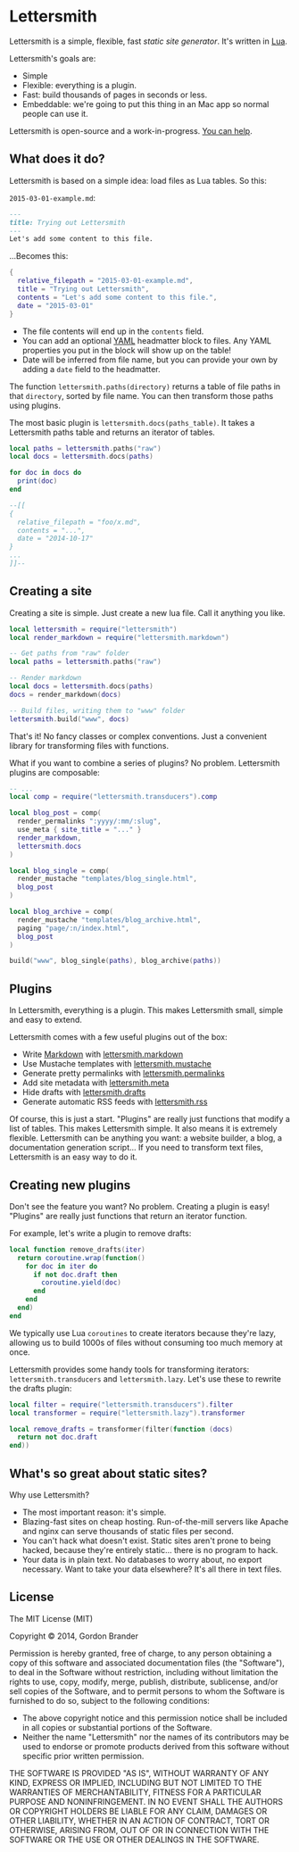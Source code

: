 Lettersmith
===========

Lettersmith is a simple, flexible, fast  _static site generator_. It's written in [Lua](http://lua.org).

Lettersmith's goals are:

- Simple
- Flexible: everything is a plugin.
- Fast: build thousands of pages in seconds or less.
- Embeddable: we're going to put this thing in an Mac app so normal people can use it.

Lettersmith is open-source and a work-in-progress. [You can help](https://github.com/gordonbrander/lettersmith/issues).


What does it do?
----------------

Lettersmith is based on a simple idea: load files as Lua tables. So this:

`2015-03-01-example.md`:

```markdown
---
title: Trying out Lettersmith
---
Let's add some content to this file.
```

...Becomes this:

```lua
{
  relative_filepath = "2015-03-01-example.md",
  title = "Trying out Lettersmith",
  contents = "Let's add some content to this file.",
  date = "2015-03-01"
}
```

- The file contents will end up in the `contents` field.
- You can add an optional [YAML](yaml.org) headmatter block to files. Any YAML properties you put in the block will show up on the table!
- Date will be inferred from file name, but you can provide your own by adding a `date` field to the headmatter.

The function `lettersmith.paths(directory)` returns a table of file paths in that `directory`, sorted by file name. You can then transform those paths using plugins.

The most basic plugin is `lettersmith.docs(paths_table)`. It takes a Lettersmith
paths table and returns an iterator of tables.

```lua
local paths = lettersmith.paths("raw")
local docs = lettersmith.docs(paths)

for doc in docs do
  print(doc)
end

--[[
{
  relative_filepath = "foo/x.md",
  contents = "...",
  date = "2014-10-17"
}
...
]]--
```


Creating a site
---------------

Creating a site is simple. Just create a new lua file. Call it anything you like.

```lua
local lettersmith = require("lettersmith")
local render_markdown = require("lettersmith.markdown")

-- Get paths from "raw" folder
local paths = lettersmith.paths("raw")

-- Render markdown
local docs = lettersmith.docs(paths)
docs = render_markdown(docs)

-- Build files, writing them to "www" folder
lettersmith.build("www", docs)
```

That's it! No fancy classes or complex conventions. Just a convenient library for transforming files with functions.

What if you want to combine a series of plugins? No problem. Lettersmith plugins are composable:

```lua
-- ...
local comp = require("lettersmith.transducers").comp

local blog_post = comp(
  render_permalinks ":yyyy/:mm/:slug",
  use_meta { site_title = "..." }
  render_markdown,
  lettersmith.docs
)

local blog_single = comp(
  render_mustache "templates/blog_single.html",
  blog_post
)

local blog_archive = comp(
  render_mustache "templates/blog_archive.html",
  paging "page/:n/index.html",
  blog_post
)

build("www", blog_single(paths), blog_archive(paths))
```


Plugins
-------

In Lettersmith, everything is a plugin. This makes Lettersmith small, simple and easy to extend.

Lettersmith comes with a few useful plugins out of the box:

* Write [Markdown](http://daringfireball.net/projects/markdown/) with [lettersmith.markdown](https://github.com/gordonbrander/lettersmith/blob/master/lettersmith_markdown.lua)
* Use Mustache templates with [lettersmith.mustache](https://github.com/gordonbrander/lettersmith/blob/master/lettersmith_mustache.lua)
* Generate pretty permalinks with [lettersmith.permalinks](https://github.com/gordonbrander/lettersmith/blob/master/lettersmith_permalinks.lua)
* Add site metadata with [lettersmith.meta](https://github.com/gordonbrander/lettersmith/blob/master/lettersmith_meta.lua)
* Hide drafts with [lettersmith.drafts](https://github.com/gordonbrander/lettersmith/blob/master/lettersmith_drafts.lua)
* Generate automatic RSS feeds with [lettersmith.rss](https://github.com/gordonbrander/lettersmith/blob/master/lettersmith_rss.lua)

<!--
Pressed for time? The [lettersmith.blogging](https://github.com/gordonbrander/lettersmith/blob/master/lettersmith_blogging.lua) plugin bundles together Markdown, pretty permalinks, RSS feeds and more, so you can blog right out of the box.

Here's a simple blogging setup, using [Mustache](https://mustache.github.io/) templates:

```lua
local lettersmith = require("lettersmith")
local use_blogging = require("lettersmith.blogging")
local use_mustache = require("lettersmith.mustache")

local docs = lettersmith.docs("raw")

docs = use_blogging(docs)
docs = use_mustache(docs, "templates")

lettersmith.build(docs, "out")
```
-->

Of course, this is just a start. "Plugins" are really just functions that modify a list of tables. This makes Lettersmith simple. It also means it is extremely flexible. Lettersmith can be anything you want: a website builder, a blog, a documentation generation script... If you need to transform text files, Lettersmith is an easy way to do it.


Creating new plugins
--------------------

Don't see the feature you want? No problem. Creating a plugin is easy! "Plugins" are really just functions that return an iterator function.

For example, let's write a plugin to remove drafts:

```lua
local function remove_drafts(iter)
  return coroutine.wrap(function()
    for doc in iter do
      if not doc.draft then
        coroutine.yield(doc)
      end
    end
  end)
end
```

We typically use Lua `coroutines` to create iterators because they're lazy, allowing us to build 1000s of files without consuming too much memory at once.

Lettersmith provides some handy tools for transforming iterators: `lettersmith.transducers` and `lettersmith.lazy`. Let's use these to rewrite the drafts plugin:

```lua
local filter = require("lettersmith.transducers").filter
local transformer = require("lettersmith.lazy").transformer

local remove_drafts = transformer(filter(function (docs)
  return not doc.draft
end))
```


What's so great about static sites?
-----------------------------------

Why use Lettersmith?

- The most important reason: it's simple.
- Blazing-fast sites on cheap hosting. Run-of-the-mill servers like Apache and nginx can serve thousands of static files per second.
- You can't hack what doesn't exist. Static sites aren't prone to being hacked, because they're entirely static... there is no program to hack.
- Your data is in plain text. No databases to worry about, no export necessary. Want to take your data elsewhere? It's all there in text files.


License
-------

The MIT License (MIT)

Copyright &copy; 2014, Gordon Brander

Permission is hereby granted, free of charge, to any person obtaining a copy of this software and associated documentation files (the "Software"), to deal in the Software without restriction, including without limitation the rights to use, copy, modify, merge, publish, distribute, sublicense, and/or sell copies of the Software, and to permit persons to whom the Software is furnished to do so, subject to the following conditions:

- The above copyright notice and this permission notice shall be included in all copies or substantial portions of the Software.
- Neither the name "Lettersmith" nor the names of its contributors may be used to endorse or promote products derived from this software without specific prior written permission.

THE SOFTWARE IS PROVIDED "AS IS", WITHOUT WARRANTY OF ANY KIND, EXPRESS OR IMPLIED, INCLUDING BUT NOT LIMITED TO THE WARRANTIES OF MERCHANTABILITY, FITNESS FOR A PARTICULAR PURPOSE AND NONINFRINGEMENT. IN NO EVENT SHALL THE AUTHORS OR COPYRIGHT HOLDERS BE LIABLE FOR ANY CLAIM, DAMAGES OR OTHER LIABILITY, WHETHER IN AN ACTION OF CONTRACT, TORT OR OTHERWISE, ARISING FROM, OUT OF OR IN CONNECTION WITH THE SOFTWARE OR THE USE OR OTHER DEALINGS IN THE SOFTWARE.
